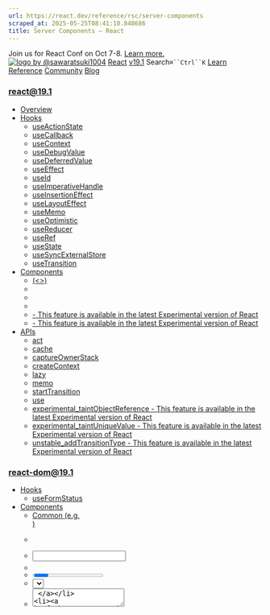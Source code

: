 ```yaml
---
url: https://react.dev/reference/rsc/server-components
scraped_at: 2025-05-25T08:41:10.848686
title: Server Components – React
---
```


Join us for React Conf on Oct 7-8.
[Learn more.](https://conf.react.dev/)
[![logo by @sawaratsuki1004](https://react.dev/_next/image?url=%2Fimages%2Fuwu.png&w=128&q=75)](https://react.dev/)
[React](https://react.dev/)
[v19.1](https://react.dev/versions)
Search`⌘``Ctrl``K`
[Learn](https://react.dev/learn)
[Reference](https://react.dev/reference/react)
[Community](https://react.dev/community)
[Blog](https://react.dev/blog)
[](https://react.dev/community/translations)
[](https://github.com/facebook/react/releases)
### react@19.1
  * [Overview ](https://react.dev/reference/react "Overview")
  * [Hooks ](https://react.dev/reference/react/hooks "Hooks")
    * [useActionState ](https://react.dev/reference/react/useActionState "useActionState")
    * [useCallback ](https://react.dev/reference/react/useCallback "useCallback")
    * [useContext ](https://react.dev/reference/react/useContext "useContext")
    * [useDebugValue ](https://react.dev/reference/react/useDebugValue "useDebugValue")
    * [useDeferredValue ](https://react.dev/reference/react/useDeferredValue "useDeferredValue")
    * [useEffect ](https://react.dev/reference/react/useEffect "useEffect")
    * [useId ](https://react.dev/reference/react/useId "useId")
    * [useImperativeHandle ](https://react.dev/reference/react/useImperativeHandle "useImperativeHandle")
    * [useInsertionEffect ](https://react.dev/reference/react/useInsertionEffect "useInsertionEffect")
    * [useLayoutEffect ](https://react.dev/reference/react/useLayoutEffect "useLayoutEffect")
    * [useMemo ](https://react.dev/reference/react/useMemo "useMemo")
    * [useOptimistic ](https://react.dev/reference/react/useOptimistic "useOptimistic")
    * [useReducer ](https://react.dev/reference/react/useReducer "useReducer")
    * [useRef ](https://react.dev/reference/react/useRef "useRef")
    * [useState ](https://react.dev/reference/react/useState "useState")
    * [useSyncExternalStore ](https://react.dev/reference/react/useSyncExternalStore "useSyncExternalStore")
    * [useTransition ](https://react.dev/reference/react/useTransition "useTransition")
  * [Components ](https://react.dev/reference/react/components "Components")
    * [<Fragment> (<>) ](https://react.dev/reference/react/Fragment "<Fragment> \(<>\)")
    * [<Profiler> ](https://react.dev/reference/react/Profiler "<Profiler>")
    * [<StrictMode> ](https://react.dev/reference/react/StrictMode "<StrictMode>")
    * [<Suspense> ](https://react.dev/reference/react/Suspense "<Suspense>")
    * [<Activity> - This feature is available in the latest Experimental version of React](https://react.dev/reference/react/Activity "<Activity>")
    * [<ViewTransition> - This feature is available in the latest Experimental version of React](https://react.dev/reference/react/ViewTransition "<ViewTransition>")
  * [APIs ](https://react.dev/reference/react/apis "APIs")
    * [act ](https://react.dev/reference/react/act "act")
    * [cache ](https://react.dev/reference/react/cache "cache")
    * [captureOwnerStack ](https://react.dev/reference/react/captureOwnerStack "captureOwnerStack")
    * [createContext ](https://react.dev/reference/react/createContext "createContext")
    * [lazy ](https://react.dev/reference/react/lazy "lazy")
    * [memo ](https://react.dev/reference/react/memo "memo")
    * [startTransition ](https://react.dev/reference/react/startTransition "startTransition")
    * [use ](https://react.dev/reference/react/use "use")
    * [experimental_taintObjectReference  - This feature is available in the latest Experimental version of React](https://react.dev/reference/react/experimental_taintObjectReference "experimental_taintObjectReference")
    * [experimental_taintUniqueValue  - This feature is available in the latest Experimental version of React](https://react.dev/reference/react/experimental_taintUniqueValue "experimental_taintUniqueValue")
    * [unstable_addTransitionType  - This feature is available in the latest Experimental version of React](https://react.dev/reference/react/addTransitionType "unstable_addTransitionType")
### react-dom@19.1
  * [Hooks ](https://react.dev/reference/react-dom/hooks "Hooks")
    * [useFormStatus ](https://react.dev/reference/react-dom/hooks/useFormStatus "useFormStatus")
  * [Components ](https://react.dev/reference/react-dom/components "Components")
    * [Common (e.g. <div>) ](https://react.dev/reference/react-dom/components/common "Common \(e.g. <div>\)")
    * [<form> ](https://react.dev/reference/react-dom/components/form "<form>")
    * [<input> ](https://react.dev/reference/react-dom/components/input "<input>")
    * [<option> ](https://react.dev/reference/react-dom/components/option "<option>")
    * [<progress> ](https://react.dev/reference/react-dom/components/progress "<progress>")
    * [<select> ](https://react.dev/reference/react-dom/components/select "<select>")
    * [<textarea> ](https://react.dev/reference/react-dom/components/textarea "<textarea>")
    * [<link> ](https://react.dev/reference/react-dom/components/link "<link>")
    * [<meta> ](https://react.dev/reference/react-dom/components/meta "<meta>")
    * [<script> ](https://react.dev/reference/react-dom/components/script "<script>")
    * [<style> ](https://react.dev/reference/react-dom/components/style "<style>")
    * [<title> ](https://react.dev/reference/react-dom/components/title "<title>")
  * [APIs ](https://react.dev/reference/react-dom "APIs")
    * [createPortal ](https://react.dev/reference/react-dom/createPortal "createPortal")
    * [flushSync ](https://react.dev/reference/react-dom/flushSync "flushSync")
    * [preconnect ](https://react.dev/reference/react-dom/preconnect "preconnect")
    * [prefetchDNS ](https://react.dev/reference/react-dom/prefetchDNS "prefetchDNS")
    * [preinit ](https://react.dev/reference/react-dom/preinit "preinit")
    * [preinitModule ](https://react.dev/reference/react-dom/preinitModule "preinitModule")
    * [preload ](https://react.dev/reference/react-dom/preload "preload")
    * [preloadModule ](https://react.dev/reference/react-dom/preloadModule "preloadModule")
  * [Client APIs ](https://react.dev/reference/react-dom/client "Client APIs")
    * [createRoot ](https://react.dev/reference/react-dom/client/createRoot "createRoot")
    * [hydrateRoot ](https://react.dev/reference/react-dom/client/hydrateRoot "hydrateRoot")
  * [Server APIs ](https://react.dev/reference/react-dom/server "Server APIs")
    * [renderToPipeableStream ](https://react.dev/reference/react-dom/server/renderToPipeableStream "renderToPipeableStream")
    * [renderToReadableStream ](https://react.dev/reference/react-dom/server/renderToReadableStream "renderToReadableStream")
    * [renderToStaticMarkup ](https://react.dev/reference/react-dom/server/renderToStaticMarkup "renderToStaticMarkup")
    * [renderToString ](https://react.dev/reference/react-dom/server/renderToString "renderToString")
  * [Static APIs ](https://react.dev/reference/react-dom/static "Static APIs")
    * [prerender ](https://react.dev/reference/react-dom/static/prerender "prerender")
    * [prerenderToNodeStream ](https://react.dev/reference/react-dom/static/prerenderToNodeStream "prerenderToNodeStream")
### Rules of React
  * [Overview ](https://react.dev/reference/rules "Overview")
    * [Components and Hooks must be pure ](https://react.dev/reference/rules/components-and-hooks-must-be-pure "Components and Hooks must be pure")
    * [React calls Components and Hooks ](https://react.dev/reference/rules/react-calls-components-and-hooks "React calls Components and Hooks")
    * [Rules of Hooks ](https://react.dev/reference/rules/rules-of-hooks "Rules of Hooks")
### React Server Components
  * [Server Components ](https://react.dev/reference/rsc/server-components "Server Components")
  * [Server Functions ](https://react.dev/reference/rsc/server-functions "Server Functions")
  * [Directives ](https://react.dev/reference/rsc/directives "Directives")
    * ['use client' ](https://react.dev/reference/rsc/use-client "'use client'")
    * ['use server' ](https://react.dev/reference/rsc/use-server "'use server'")
### Legacy APIs
  * [Legacy React APIs ](https://react.dev/reference/react/legacy "Legacy React APIs")
    * [Children ](https://react.dev/reference/react/Children "Children")
    * [cloneElement ](https://react.dev/reference/react/cloneElement "cloneElement")
    * [Component ](https://react.dev/reference/react/Component "Component")
    * [createElement ](https://react.dev/reference/react/createElement "createElement")
    * [createRef ](https://react.dev/reference/react/createRef "createRef")
    * [forwardRef ](https://react.dev/reference/react/forwardRef "forwardRef")
    * [isValidElement ](https://react.dev/reference/react/isValidElement "isValidElement")
    * [PureComponent ](https://react.dev/reference/react/PureComponent "PureComponent")


Is this page useful?
[API Reference](https://react.dev/reference/react)
# Server Components[](https://react.dev/reference/rsc/server-components#undefined "Link for this heading")
### React Server Components
Server Components are for use in [React Server Components](https://react.dev/learn/start-a-new-react-project#bleeding-edge-react-frameworks).
Server Components are a new type of Component that renders ahead of time, before bundling, in an environment separate from your client app or SSR server.
This separate environment is the “server” in React Server Components. Server Components can run once at build time on your CI server, or they can be run for each request using a web server.
  * [Server Components without a Server ](https://react.dev/reference/rsc/server-components#server-components-without-a-server)
  * [Server Components with a Server ](https://react.dev/reference/rsc/server-components#server-components-with-a-server)
  * [Adding interactivity to Server Components ](https://react.dev/reference/rsc/server-components#adding-interactivity-to-server-components)
  * [Async components with Server Components ](https://react.dev/reference/rsc/server-components#async-components-with-server-components)


### Note
#### How do I build support for Server Components? [](https://react.dev/reference/rsc/server-components#how-do-i-build-support-for-server-components "Link for How do I build support for Server Components? ")
While React Server Components in React 19 are stable and will not break between minor versions, the underlying APIs used to implement a React Server Components bundler or framework do not follow semver and may break between minors in React 19.x.
To support React Server Components as a bundler or framework, we recommend pinning to a specific React version, or using the Canary release. We will continue working with bundlers and frameworks to stabilize the APIs used to implement React Server Components in the future.
### Server Components without a Server [](https://react.dev/reference/rsc/server-components#server-components-without-a-server "Link for Server Components without a Server ")
Server components can run at build time to read from the filesystem or fetch static content, so a web server is not required. For example, you may want to read static data from a content management system.
Without Server Components, it’s common to fetch static data on the client with an Effect:
```

// bundle.js
import marked from 'marked'; // 35.9K (11.2K gzipped)
import sanitizeHtml from 'sanitize-html'; // 206K (63.3K gzipped)
function Page({page}) {
 const [content, setContent] = useState('');
 // NOTE: loads *after* first page render.
 useEffect(() => {
  fetch(`/api/content/${page}`).then((data) => {
   setContent(data.content);
  });
 }, [page]);
 return <div>{sanitizeHtml(marked(content))}</div>;
}

```

```

// api.js
app.get(`/api/content/:page`, async (req, res) => {
 const page = req.params.page;
 const content = await file.readFile(`${page}.md`);
 res.send({content});
});

```

This pattern means users need to download and parse an additional 75K (gzipped) of libraries, and wait for a second request to fetch the data after the page loads, just to render static content that will not change for the lifetime of the page.
With Server Components, you can render these components once at build time:
```

import marked from 'marked'; // Not included in bundle
import sanitizeHtml from 'sanitize-html'; // Not included in bundle
async function Page({page}) {
 // NOTE: loads *during* render, when the app is built.
 const content = await file.readFile(`${page}.md`);
 return <div>{sanitizeHtml(marked(content))}</div>;
}

```

The rendered output can then be server-side rendered (SSR) to HTML and uploaded to a CDN. When the app loads, the client will not see the original `Page` component, or the expensive libraries for rendering the markdown. The client will only see the rendered output:
```

<div><!-- html for markdown --></div>

```

This means the content is visible during first page load, and the bundle does not include the expensive libraries needed to render the static content.
### Note
You may notice that the Server Component above is an async function:
```

async function Page({page}) {
 //...
}

```

Async Components are a new feature of Server Components that allow you to `await` in render.
See [Async components with Server Components](https://react.dev/reference/rsc/server-components#async-components-with-server-components) below.
### Server Components with a Server [](https://react.dev/reference/rsc/server-components#server-components-with-a-server "Link for Server Components with a Server ")
Server Components can also run on a web server during a request for a page, letting you access your data layer without having to build an API. They are rendered before your application is bundled, and can pass data and JSX as props to Client Components.
Without Server Components, it’s common to fetch dynamic data on the client in an Effect:
```

// bundle.js
function Note({id}) {
 const [note, setNote] = useState('');
 // NOTE: loads *after* first render.
 useEffect(() => {
  fetch(`/api/notes/${id}`).then(data => {
   setNote(data.note);
  });
 }, [id]);
 return (
  <div>
   <Author id={note.authorId} />
   <p>{note}</p>
  </div>
 );
}
function Author({id}) {
 const [author, setAuthor] = useState('');
 // NOTE: loads *after* Note renders.
 // Causing an expensive client-server waterfall.
 useEffect(() => {
  fetch(`/api/authors/${id}`).then(data => {
   setAuthor(data.author);
  });
 }, [id]);
 return <span>By: {author.name}</span>;
}

```

```

// api
import db from './database';
app.get(`/api/notes/:id`, async (req, res) => {
 const note = await db.notes.get(id);
 res.send({note});
});
app.get(`/api/authors/:id`, async (req, res) => {
 const author = await db.authors.get(id);
 res.send({author});
});

```

With Server Components, you can read the data and render it in the component:
```

import db from './database';
async function Note({id}) {
 // NOTE: loads *during* render.
 const note = await db.notes.get(id);
 return (
  <div>
   <Author id={note.authorId} />
   <p>{note}</p>
  </div>
 );
}
async function Author({id}) {
 // NOTE: loads *after* Note,
 // but is fast if data is co-located.
 const author = await db.authors.get(id);
 return <span>By: {author.name}</span>;
}

```

The bundler then combines the data, rendered Server Components and dynamic Client Components into a bundle. Optionally, that bundle can then be server-side rendered (SSR) to create the initial HTML for the page. When the page loads, the browser does not see the original `Note` and `Author` components; only the rendered output is sent to the client:
```

<div>
 <span>By: The React Team</span>
 <p>React 19 is...</p>
</div>

```

Server Components can be made dynamic by re-fetching them from a server, where they can access the data and render again. This new application architecture combines the simple “request/response” mental model of server-centric Multi-Page Apps with the seamless interactivity of client-centric Single-Page Apps, giving you the best of both worlds.
### Adding interactivity to Server Components [](https://react.dev/reference/rsc/server-components#adding-interactivity-to-server-components "Link for Adding interactivity to Server Components ")
Server Components are not sent to the browser, so they cannot use interactive APIs like `useState`. To add interactivity to Server Components, you can compose them with Client Component using the `"use client"` directive.
### Note
#### There is no directive for Server Components. [](https://react.dev/reference/rsc/server-components#there-is-no-directive-for-server-components "Link for There is no directive for Server Components. ")
A common misunderstanding is that Server Components are denoted by `"use server"`, but there is no directive for Server Components. The `"use server"` directive is used for Server Functions.
For more info, see the docs for [Directives](https://react.dev/reference/rsc/directives).
In the following example, the `Notes` Server Component imports an `Expandable` Client Component that uses state to toggle its `expanded` state:
```

// Server Component
import Expandable from './Expandable';
async function Notes() {
 const notes = await db.notes.getAll();
 return (
  <div>
   {notes.map(note => (
    <Expandable key={note.id}>
     <p note={note} />
    </Expandable>
   ))}
  </div>
 )
}

```

```

// Client Component
"use client"
export default function Expandable({children}) {
 const [expanded, setExpanded] = useState(false);
 return (
  <div>
   <button
    onClick={() => setExpanded(!expanded)}
   >
    Toggle
   </button>
   {expanded && children}
  </div>
 )
}

```

This works by first rendering `Notes` as a Server Component, and then instructing the bundler to create a bundle for the Client Component `Expandable`. In the browser, the Client Components will see output of the Server Components passed as props:
```

<head>
 <!-- the bundle for Client Components -->
 <script src="bundle.js" />
</head>
<body>
 <div>
  <Expandable key={1}>
   <p>this is the first note</p>
  </Expandable>
  <Expandable key={2}>
   <p>this is the second note</p>
  </Expandable>
  <!--...-->
 </div> 
</body>

```

### Async components with Server Components [](https://react.dev/reference/rsc/server-components#async-components-with-server-components "Link for Async components with Server Components ")
Server Components introduce a new way to write Components using async/await. When you `await` in an async component, React will suspend and wait for the promise to resolve before resuming rendering. This works across server/client boundaries with streaming support for Suspense.
You can even create a promise on the server, and await it on the client:
```

// Server Component
import db from './database';
async function Page({id}) {
 // Will suspend the Server Component.
 const note = await db.notes.get(id);
 // NOTE: not awaited, will start here and await on the client. 
 const commentsPromise = db.comments.get(note.id);
 return (
  <div>
   {note}
   <Suspense fallback={<p>Loading Comments...</p>}>
    <Comments commentsPromise={commentsPromise} />
   </Suspense>
  </div>
 );
}

```

```

// Client Component
"use client";
import {use} from 'react';
function Comments({commentsPromise}) {
 // NOTE: this will resume the promise from the server.
 // It will suspend until the data is available.
 const comments = use(commentsPromise);
 return comments.map(commment => <p>{comment}</p>);
}

```

The `note` content is important data for the page to render, so we `await` it on the server. The comments are below the fold and lower-priority, so we start the promise on the server, and wait for it on the client with the `use` API. This will Suspend on the client, without blocking the `note` content from rendering.
Since async components are not supported on the client, we await the promise with `use`.
[NextServer Functions](https://react.dev/reference/rsc/server-functions)
[](https://opensource.fb.com/)
Copyright © Meta Platforms, Inc
no uwu plz
uwu?
Logo by[@sawaratsuki1004](https://twitter.com/sawaratsuki1004)
[Learn React](https://react.dev/learn)
[Quick Start](https://react.dev/learn)
[Installation](https://react.dev/learn/installation)
[Describing the UI](https://react.dev/learn/describing-the-ui)
[Adding Interactivity](https://react.dev/learn/adding-interactivity)
[Managing State](https://react.dev/learn/managing-state)
[Escape Hatches](https://react.dev/learn/escape-hatches)
[API Reference](https://react.dev/reference/react)
[React APIs](https://react.dev/reference/react)
[React DOM APIs](https://react.dev/reference/react-dom)
[Community](https://react.dev/community)
[Code of Conduct](https://github.com/facebook/react/blob/main/CODE_OF_CONDUCT.md)
[Meet the Team](https://react.dev/community/team)
[Docs Contributors](https://react.dev/community/docs-contributors)
[Acknowledgements](https://react.dev/community/acknowledgements)
More
[Blog](https://react.dev/blog)
[React Native](https://reactnative.dev/)
[Privacy](https://opensource.facebook.com/legal/privacy)
[Terms](https://opensource.fb.com/legal/terms/)
[](https://www.facebook.com/react)[](https://twitter.com/reactjs)[](https://bsky.app/profile/react.dev)[](https://github.com/facebook/react)
## On this page
  * [Overview](https://react.dev/reference/rsc/server-components)
  * [Server Components without a Server ](https://react.dev/reference/rsc/server-components#server-components-without-a-server)
  * [Server Components with a Server ](https://react.dev/reference/rsc/server-components#server-components-with-a-server)
  * [Adding interactivity to Server Components ](https://react.dev/reference/rsc/server-components#adding-interactivity-to-server-components)
  * [Async components with Server Components ](https://react.dev/reference/rsc/server-components#async-components-with-server-components)



